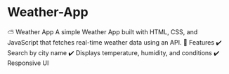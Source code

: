 # Weather-App
⛅ Weather App A simple Weather App built with HTML, CSS, and JavaScript that fetches real-time weather data using an API.  🚀 Features ✔️ Search by city name ✔️ Displays temperature, humidity, and conditions ✔️ Responsive UI
